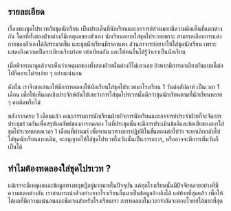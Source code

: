 ﻿## รายละเอียด
เรื่องของชุดไปรเวทกับชุดนักเรียน เป็นประเด็นที่นักเรียนและอาจารย์ส่วนมากมีความคิดเห็นที่แตกต่างกัน โดยที่ทั้งสองฝ่ายต่างก็มีเหตุผลของตัวเอง นักเรียนอยากใส่ชุดไปรเวทเพราะ สามารถเลือกการแต่งกายของตัวเองได้อิสระมากขึ้น และชุดนักเรียนมีราคาแพง ส่วนอาจารย์อยากให้ใส่ชุดนักเรียน เพราะ แสดงถึงความเป็นระเบียบเรียบร้อย เท่าเทียมกัน และให้คนอื่นได้รู้ว่าเราเป็นนักเรียน

เมื่อพิจารณาดูแล้วจะเห็นว่าเหตุผลของทั้งสองฝ่ายนั้นต่างก็ไม่เลวเลย ถ้าหากมีการถกเถียงกันแบบนี้ต่อไปก็คงจะไม่จบง่าย ๆ อย่างแน่นอน

ดังนั้น เราจึงขอเสนอให้มีการทดลองให้นักเรียนใส่ชุดไปรเวทมาโรงเรียน 1 วันต่อสัปดาห์ เป็นเวลา 1 เดือน เพื่อให้เห็นผลเชิงประจักษ์กันไปเลยว่าการใส่ชุดไปรเวทนั้นดีกว่าชุดนักเรียนตามที่นักเรียนหลาย ๆ คนคิดหรือไม่

หลังจากครบ 1 เดือนแล้ว คณะกรรมการนักเรียนฝ่ายกิจการนักเรียนและอาจารย์ประจำฝ่ายก็จะจัดการประชุมร่วมกันเพื่อสรุปผลลัพธ์ของการทดลอง ในที่ประชุมนั้นจะมีการประเมินข้อดีและข้อเสียของการใส่ชุดไปรเวทตลอดเวลา 1 เดือนที่ผ่านมา่ เพื่อหาแนวทางการปฏิบัติในขั้นตอนต่อไปว่า จะยกเลิกกลับไปใส่ชุดนักเรียนแบบเดิม, จะอนุญาตให้ใส่ชุดไปรเวทในวันนั้นเป็นการถาวร, หรืออาจจะมีการเพิ่มวันก็เป็นได้

## ทำไมต้องทดลองใส่ชุดไปรเวท ?
แม้เราจะมีเหตุผลและข้อมูลทางทฤษฎีอยู่มากมายในปัจจุบัน แต่ทุกโรงเรียนนั้นมีปัจจัยหลายอย่างที่มีความแตกต่างกัน เราสามารถนำตัวอย่างจากโรงเรียนอื่นมาเป็นข้อมูลอ้างอิงได้ แต่ท้ายที่สุดแล้ว เพื่อให้ได้ผลที่มีความแน่นอนและชัดเจนสำหรับโรงเรียนเรา การทดลองในเวลาจำกัดจะตอบโจทย์ได้มากที่สุด
